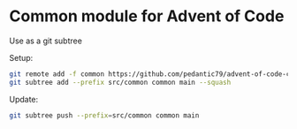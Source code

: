 # Common module for Advent of Code

Use as a git subtree

Setup:
```bash
git remote add -f common https://github.com/pedantic79/advent-of-code-common.git
git subtree add --prefix src/common common main --squash
```

Update:
```bash
git subtree push --prefix=src/common common main
```
